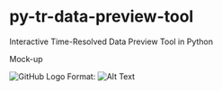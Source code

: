 # py-tr-data-preview-tool
Interactive Time-Resolved Data Preview Tool in Python

Mock-up 

![GitHub Logo](/images/logo.png)
Format: ![Alt Text](url)
